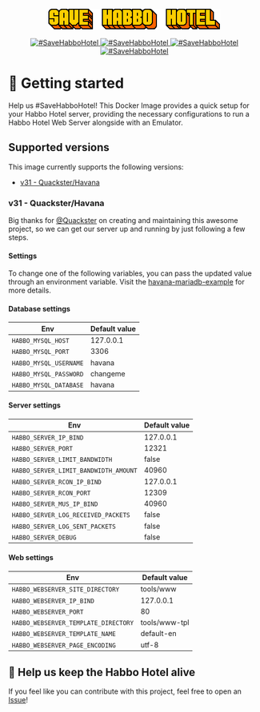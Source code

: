 <p align="center">
  <a href="#">
    <img src="docs/banner.gif" alt="#SaveHabboHotel">
  </a>
</p>

<p align="center">
    <a href="https://hub.docker.com/r/vitorvasc/docker-habbo-server/">
        <img src="https://img.shields.io/docker/pulls/vitorvasc/docker-habbo-server.svg" alt="#SaveHabboHotel" />
    </a>
    <a href="https://hub.docker.com/r/vitorvasc/docker-habbo-server/">
        <img src="https://img.shields.io/docker/stars/vitorvasc/docker-habbo-server.svg?maxAge=2592000" alt="#SaveHabboHotel" />
    </a>
    <a href="https://github.com/habboservers/docker-habbo-server/issues/">
        <img src="https://img.shields.io/github/issues-raw/habboservers/docker-habbo-server.svg" alt="#SaveHabboHotel" />
    </a>
    <a href="https://github.com/vitorvasc/docker-habbo-server/actions/workflows/docker-image.yml">
        <img src="https://github.com/habboservers/docker-habbo-server/actions/workflows/docker-image.yml/badge.svg" alt="#SaveHabboHotel" />
    </a>
</p>

# 👋 Getting started

Help us #SaveHabboHotel! This Docker Image provides a quick setup for your Habbo Hotel server, providing the necessary
configurations to run a Habbo Hotel Web Server alongside with an Emulator.

## Supported versions

This image currently supports the following versions:

* [v31 - Quackster/Havana](https://github.com/Quackster/Havana)


### v31 - Quackster/Havana

Big thanks for [@Quackster](https://github.com/Quackster) on creating and maintaining this awesome project, so we can
get our server up and running by just following a few steps.

#### Settings

To change one of the following variables, you can pass the updated value through an environment variable. Visit
the [havana-mariadb-example](https://github.com/habboservers/docker-habbo-server/blob/0.0.6/examples/havana/havana-mariadb-example/docker-compose.yml)
for more details.

#### Database settings

| Env                    | Default value |
|------------------------|---------------|
| `HABBO_MYSQL_HOST`     | 127.0.0.1     | 
| `HABBO_MYSQL_PORT`     | 3306          | 
| `HABBO_MYSQL_USERNAME` | havana        |  
| `HABBO_MYSQL_PASSWORD` | changeme      |
| `HABBO_MYSQL_DATABASE` | havana        |  

#### Server settings

| Env                                   | Default value |
|---------------------------------------|---------------|
| `HABBO_SERVER_IP_BIND`                | 127.0.0.1     | 
| `HABBO_SERVER_PORT`                   | 12321         |
| `HABBO_SERVER_LIMIT_BANDWIDTH`        | false         |
| `HABBO_SERVER_LIMIT_BANDWIDTH_AMOUNT` | 40960         |
| `HABBO_SERVER_RCON_IP_BIND`           | 127.0.0.1     |
| `HABBO_SERVER_RCON_PORT`              | 12309         |
| `HABBO_SERVER_MUS_IP_BIND`            | 40960         |
| `HABBO_SERVER_LOG_RECEIVED_PACKETS`   | false         |
| `HABBO_SERVER_LOG_SENT_PACKETS`       | false         |
| `HABBO_SERVER_DEBUG`                  | false         |

#### Web settings

| Env                                  | Default value |
|--------------------------------------|---------------|
| `HABBO_WEBSERVER_SITE_DIRECTORY`     | tools/www     | 
| `HABBO_WEBSERVER_IP_BIND`            | 127.0.0.1     |
| `HABBO_WEBSERVER_PORT`               | 80            |
| `HABBO_WEBSERVER_TEMPLATE_DIRECTORY` | tools/www-tpl |
| `HABBO_WEBSERVER_TEMPLATE_NAME`      | default-en    |
| `HABBO_WEBSERVER_PAGE_ENCODING`      | utf-8         |

## 🦺 Help us keep the Habbo Hotel alive

If you feel like you can contribute with this project, feel free to open an [Issue](https://github.com/habboservers/docker-habbo-server/issues)! 
